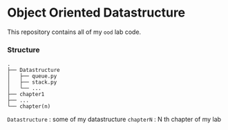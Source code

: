 # Object Oriented Datastructure

This repository contains all of my `ood` lab code.

### Structure

```
.
├── Datastructure
│   ├── queue.py
│   ├── stack.py
│   └── ...
├── chapter1
├── ...
└── chapter(n)
```

`Datastructure` : some of my datastructure
`chapterN` : N th chapter of my lab
